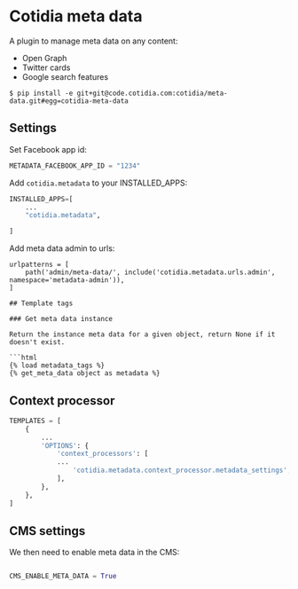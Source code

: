 # Cotidia meta data

A plugin to manage meta data on any content:

- Open Graph
- Twitter cards
- Google search features

```console
$ pip install -e git+git@code.cotidia.com:cotidia/meta-data.git#egg=cotidia-meta-data
```

## Settings

Set Facebook app id:

```python
METADATA_FACEBOOK_APP_ID = "1234"
```

Add `cotidia.metadata` to your INSTALLED_APPS:

```python
INSTALLED_APPS=[
    ...
    "cotidia.metadata",

]
```

Add meta data admin to urls:

```
urlpatterns = [
    path('admin/meta-data/', include('cotidia.metadata.urls.admin', namespace='metadata-admin')),
]

## Template tags

### Get meta data instance

Return the instance meta data for a given object, return None if it doesn't exist.

```html
{% load metadata_tags %}
{% get_meta_data object as metadata %}
```

## Context processor

```python
TEMPLATES = [
    {
        ...
        'OPTIONS': {
            'context_processors': [
            ...
                'cotidia.metadata.context_processor.metadata_settings',
            ],
        },
    },
]
```

## CMS settings

We then need to enable meta data in the CMS:

```python

CMS_ENABLE_META_DATA = True
```
